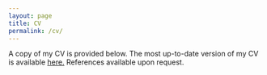 ```yaml
---
layout: page
title: CV
permalink: /cv/
---
```


<p>A copy of my CV is provided below. The most up-to-date version of my CV is available <a href="https://drive.google.com/file/d/1kbISbUCoRkk51LZaFk2amN6hDIKLqi4i/view?usp=sharing">here.</a> References available upon request.</p>

<p class='text-right'><a href='https://drive.google.com/file/d/1kbISbUCoRkk51LZaFk2amN6hDIKLqi4i/view?usp=sharing' target='_blank'><iframe width='100%' height='900px' frameborder='0' scrolling='yes' class='embed-responsive-item'   allowfullscreen></iframe>
